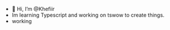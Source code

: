 - 👋 Hi, I’m @Khefiir
- Im learning Typescript and working on tswow to create things.
- working 

<!---
Khefiir/Khefiir is a ✨ special ✨ repository because its `README.md` (this file) appears on your GitHub profile.
You can click the Preview link to take a look at your changes.
--->
